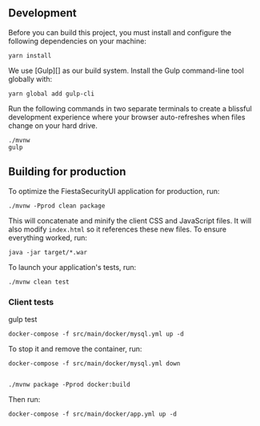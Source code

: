 ## Development

Before you can build this project, you must install and configure the following dependencies on your machine:

    yarn install

We use [Gulp][] as our build system. Install the Gulp command-line tool globally with:

    yarn global add gulp-cli

Run the following commands in two separate terminals to create a blissful development experience where your browser
auto-refreshes when files change on your hard drive.

    ./mvnw
    gulp

## Building for production

To optimize the FiestaSecurityUI application for production, run:

    ./mvnw -Pprod clean package

This will concatenate and minify the client CSS and JavaScript files. It will also modify `index.html` so it references these new files.
To ensure everything worked, run:

    java -jar target/*.war

To launch your application's tests, run:

    ./mvnw clean test

### Client tests

   gulp test


    docker-compose -f src/main/docker/mysql.yml up -d

To stop it and remove the container, run:

    docker-compose -f src/main/docker/mysql.yml down


    ./mvnw package -Pprod docker:build

Then run:

    docker-compose -f src/main/docker/app.yml up -d


